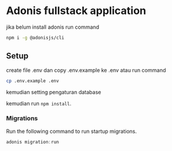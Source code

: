 # Adonis fullstack application

jika belum install adonis run command
```bash
npm i -g @adonisjs/cli
```

## Setup

create file .env dan copy .env.example ke .env atau run command

```bash
cp .env.example .env
```
kemudian setting pengaturan database

kemudian run `npm install`.


### Migrations

Run the following command to run startup migrations.

```js
adonis migration:run
```
